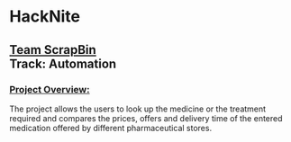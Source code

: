 # HackNite
<h2><u>Team ScrapBin</u>
<br>
Track: Automation</h2>
<u><h3>Project Overview:</h3></u>
<p>The project allows the users to look up the medicine or the treatment required and compares the prices, offers and delivery time of the entered medication offered by different pharmaceutical stores.</p>
<h3></h3>
